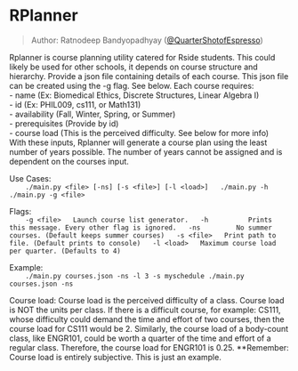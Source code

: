 # RPlanner
> Author: Ratnodeep Bandyopadhyay ([@QuarterShotofEspresso]())

 Rplanner is course planning utility catered for Rside students.
 This could likely be used for other schools, it depends on course structure and
 hierarchy.
 Provide a json file containing details of each course.
 This json file can be created using the -g flag. See below.
 Each course requires:  
    - name (Ex: Biomedical Ethics, Discrete Structures, Linear Algebra I)  
    - id (Ex: PHIL009, cs111, or Math131)  
    - availability (Fall, Winter, Spring, or Summer)  
    - prerequisites (Provide by id)  
    - course load (This is the perceived difficulty. See below for more info)  
 With these inputs, Rplanner will generate a course plan using the least number
 of years possible.
 The number of years cannot be assigned and is dependent on the courses input.


 Use Cases:  
`    ./main.py <file> [-ns] [-s <file>] [-l <load>]  
    ./main.py -h  
    ./main.py -g <file>`  


 Flags:  
`    -g <file>   Launch course list generator.  
    -h          Prints this message. Every other flag is ignored.  
    -ns         No summer courses. (Default keeps summer courses)  
    -s <file>   Print path to file. (Default prints to console)  
    -l <load>   Maximum course load per quarter. (Defaults to 4)`  

 Example:  
`    ./main.py courses.json -ns -l 3 -s myschedule
    ./main.py courses.json -ns`


 Course load:   Course load is the perceived difficulty of a class.
                Course load is NOT the units per class.
                If there is a difficult course, for example: CS111,
                whose difficulty could demand the time and effort of two
                courses, then the course load for CS111 would be 2.
                Similarly, the course load of a body-count class, like
                ENGR101, could be worth a quarter of the time and effort 
                of a regular class. Therefore, the course load for
                ENGR101 is 0.25.
                **Remember: Course load is entirely subjective.
                            This is just an example.


